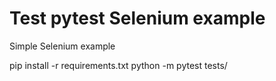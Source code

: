 # Test pytest Selenium example

Simple Selenium example

pip install -r requirements.txt
python -m pytest tests/
